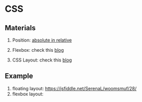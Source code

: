 # CSS

## Materials
1. Position: [absolute in relative](https://css-tricks.com/absolute-positioning-inside-relative-positioning/)

2. Flexbox: check this [blog](https://css-tricks.com/snippets/css/a-guide-to-flexbox/)

3. CSS Layout: check this [blog](http://learnlayout.com/position-example.html)


## Example
1. floating layout: https://jsfiddle.net/SerenaL/woomsmuf/28/
2. flexbox layout:
